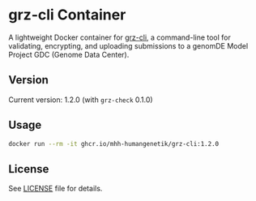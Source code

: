 # grz-cli Container

A lightweight Docker container for [grz-cli](https://github.com/BfArM-MVH/grz-tools/blob/main/packages/grz-cli/README.md), a command-line tool for validating, encrypting, and uploading submissions to a genomDE Model Project GDC (Genome Data Center).

## Version

Current version: 1.2.0 (with `grz-check` 0.1.0)

## Usage

```bash
docker run --rm -it ghcr.io/mhh-humangenetik/grz-cli:1.2.0
```

## License

See [LICENSE](LICENSE) file for details.